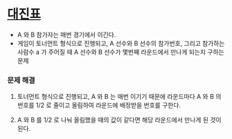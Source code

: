 # [대진표](https://school.programmers.co.kr/learn/courses/30/lessons/12985)

- A 와 B 참가자는 매번 경기에서 이긴다.
- 게임이 토너먼트 형식으로 진행되고, A 선수와 B 선수의 참가번호, 그리고 참가하는 사람수 a 가 주어질 때 A 선수와 B 선수가 몇번째 라운드에서 만나게 되는지 구하는 문제

### 문제 해결

1. 토너먼트 형식으로 진행되고, A 와 B 는 매번 이기기 때문에 라운드마다 A 와 B 의 번호를 1/2 로 줄이고 올림하여 라운드에 배정받을 번호를 구한다.

2. A 와 B 를 1/2 로 나눠 올림했을 때의 값이 같다면 해당 라운드에서 만나게 된 것이 된다.
